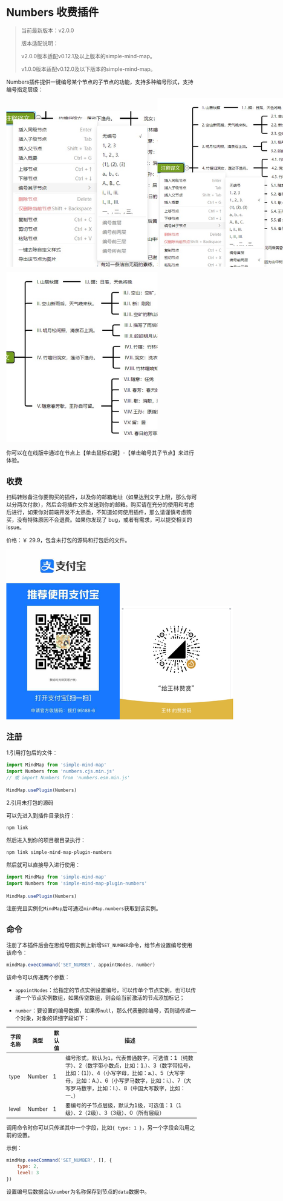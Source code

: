 # Numbers 收费插件

> 当前最新版本：v2.0.0
>
> 版本适配说明：
> 
> v2.0.0版本适配v0.12.1及以上版本的simple-mind-map。
>
> v1.0.0版本适配v0.12.0及以下版本的simple-mind-map。

Numbers插件提供一键编号某个节点的子节点的功能，支持多种编号形式，支持编号指定层级：

<p style="display:flex;align-items: flex-end;">

<img src="../assets/img/编号1.jpg" style="width: 400px" />

<img src="../assets/img/编号2.jpg" style="width: 400px" />

</p>

<img src="../assets/img/编号3.jpg" style="width: 400px" />

你可以在在线版中通过在节点上【单击鼠标右键】-【单击编号其子节点】来进行体验。

## 收费

扫码转账备注你要购买的插件，以及你的邮箱地址（如果达到文字上限，那么你可以分两次付款），然后会将插件文件发送到你的邮箱。购买请在充分的使用和考虑后进行，如果你对前端开发不太熟悉，不知道如何使用插件，那么请谨慎考虑购买，没有特殊原因不会退费。如果你发现了 bug，或者有需求，可以提交相关的 issue。

价格：￥ 29.9，包含未打包的源码和打包后的文件。

<p style="display:flex;align-items: flex-end;">

<img src="../assets/img/alipay.jpg" style="width: 300px" />
<img src="../assets/img/wechat.jpg" style="width: 300px" />

</p>

## 注册

1.引用打包后的文件：

```js
import MindMap from 'simple-mind-map'
import Numbers from 'numbers.cjs.min.js'
// 或 import Numbers from 'numbers.esm.min.js'

MindMap.usePlugin(Numbers)
```

2.引用未打包的源码

可以先进入到插件目录执行：

```bash
npm link
```

然后进入到你的项目根目录执行：

```bash
npm link simple-mind-map-plugin-numbers
```

然后就可以直接导入进行使用：

```js
import MindMap from 'simple-mind-map'
import Numbers from 'simple-mind-map-plugin-numbers'

MindMap.usePlugin(Numbers)
```

注册完且实例化`MindMap`后可通过`mindMap.numbers`获取到该实例。

## 命令

注册了本插件后会在思维导图实例上新增`SET_NUMBER`命令，给节点设置编号使用该命令：

```js
mindMap.execCommand('SET_NUMBER', appointNodes, number)
```

该命令可以传递两个参数：

- `appointNodes`：给指定的节点实例设置编号，可以传单个节点实例，也可以传递一个节点实例数组，如果传空数组，则会给当前激活的节点添加标记；

- `number`：要设置的编号数据，如果传`null`，那么代表删除编号，否则请传递一个对象，对象的详细字段如下：

| 字段名称 | 类型  | 默认值 | 描述 |
| ------- | ----- | ----- | ---- |
| type    | Number | 1    | 编号形式，默认为`1`，代表普通数字，可选值：1（纯数字）、2（数字带小数点，比如：1.）、3（数字带括号，比如：(1)）、4（小写字母，比如：a.）、5（大写字母，比如：A.）、6（小写罗马数字，比如：i.）、7（大写罗马数字，比如：I.）、8（中国大写数字，比如：一、）     |
| level   | Number | 1    | 要编号的子节点层级，默认为1级，可选值：1（1级）、2（2级）、3（3级）、0（所有层级）     |

调用命令时你可以只传递其中一个字段，比如`{ type: 1 }`，另一个字段会沿用之前的设置。

示例：

```js
mindMap.execCommand('SET_NUMBER', [], {
    type: 2,
    level: 3
})
```

设置编号后数据会以`number`为名称保存到节点的`data`数据中。